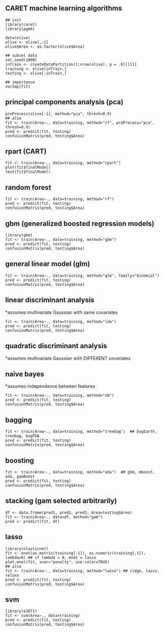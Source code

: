 
## CARET machine learning algorithms

```{r}
## init
library(caret)
library(pgmm)

data(olive)
olive <- olive[,-1]
olive$Area <- as.factor(olive$Area)

## subset data
set.seed(1000)
inTrain <- createDataPartition(1:nrow(olive), p = .6)[[1]]
training <- olive[inTrain,]
testing <- olive[-inTrain,]

## importance
varImp(fit)
```

## principal components analysis (pca)
```{r}
preProcess(olive[-1], method="pca", thresh=0.9)
## also
fit <- train(Area~., data=training, method="rf", preProcess="pca", thresh=0.9)
pred <- predict(fit, testing)
confusionMatrix(pred, testing$Area)
```

## rpart (CART)
```{r}
fit <- train(Area~., data=training, method="rpart")
plot(fit$finalModel)
text(fit$finalModel)
```

## random forest
```{r}
fit <- train(Area~., data=training, method="rf")
pred <- predict(fit, testing)
confusionMatrix(pred, testing$Area)
```

## gbm (generalized boosted regression models)
```{r}
library(gbm)
fit <- train(Area~., data=training, method="gbm")
pred <- predict(fit, testing)
confusionMatrix(pred, testing$Area)
```

## general linear model (glm)
```{r}
fit <- train(Area~., data=training, method="glm", family="binomial")
pred <- predict(fit, testing)
confusionMatrix(pred, testing$Area)
```

## linear discriminant analysis
*assumes multivariate Gaussian with same covariates
```{r}
fit <- train(Area~., data=training, method="lda")
pred <- predict(fit, testing)
confusionMatrix(pred, testing$Area)
```

## quadratic discriminant analysis
*assumes multivariate Gaussian with DIFFERENT covariates

## naive bayes
*assumes independence between features
```{r}
fit <- train(Area~., data=training, method="nb")
pred <- predict(fit, testing)
confusionMatrix(pred, testing$Area)
```

## bagging
```{r}
fit <- train(Area~., data=training, method="treebag")  ## bagEarth, treebag, bagFDA
pred <- predict(fit, testing)
confusionMatrix(pred, testing$Area) 
```

## boosting
```{r}
fit <- train(Area~., data=training, method="ada")  ## gbm, mboost, ada, gamBoost
pred <- predict(fit, testing)
confusionMatrix(pred, testing$Area) 
```

## stacking (gam selected arbitrarily)
```{r}
df <- data.frame(pred1, pred2, pred3, Area=testing$Area)
fit <- train(Area~., data=df, method="gam")
pred <- predict(fit, df)
```

## lasso
```{r}
library(elasticnet)
fit <- enet(as.matrix(training[-1]), as.numeric(training[,1]), lambda=0) ## if lambda = 0, enet = lasso
plot.enet(fit, xvar="penalty", use.color=TRUE)
## also
fit <- train(Area~., data=training, method="lasso") ## ridge, lasso, relaxo
pred <- predict(fit, testing)
confusionMatrix(pred, testing$Area) 
```

## svm
```{r}
library(e1071)
fit <- svm(Area~., data=training)
pred <- predict(fit, testing)
confusionMatrix(pred, testing$Area)
```
